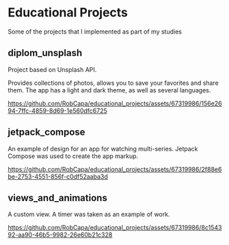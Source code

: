 # Educational Projects
Some of the projects that I implemented as part of my studies

## diplom_unsplash

Project based on Unsplash API.

Provides collections of photos, allows you to save your favorites and share them.
The app has a light and dark theme, as well as several languages.

https://github.com/RobCapa/educational_projects/assets/67319986/156e2694-7ffc-4859-8d69-1e560dfc6725

## jetpack_compose

An example of design for an app for watching multi-series.
Jetpack Compose was used to create the app markup.

https://github.com/RobCapa/educational_projects/assets/67319986/2f88e6be-2753-4551-856f-c0df52aaba3d

## views_and_animations

A custom view.
A timer was taken as an example of work.

https://github.com/RobCapa/educational_projects/assets/67319986/8c154392-aa90-46b5-9982-26e60b21c328
